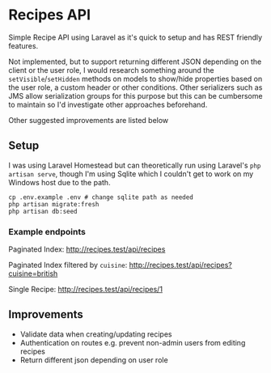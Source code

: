 # Recipes API

Simple Recipe API using Laravel as it's quick to setup and has REST friendly features.

Not implemented, but to support returning different JSON depending on the client or the user role, I would research something around the `setVisible`/`setHidden` methods on models to show/hide properties based on the user role, a custom header or other conditions. Other serializers such as JMS allow serialization groups for this purpose but this can be cumbersome to maintain so I'd investigate other approaches beforehand. 

Other suggested improvements are listed below 

## Setup

I was using Laravel Homestead but can theoretically run using Laravel's `php artisan serve`, though I'm using Sqlite which I couldn't get to work on my Windows host due to the path. 

    cp .env.example .env # change sqlite path as needed
    php artisan migrate:fresh
    php artisan db:seed


### Example endpoints

Paginated Index:
http://recipes.test/api/recipes

Paginated Index filtered by `cuisine`:
http://recipes.test/api/recipes?cuisine=british

Single Recipe:
http://recipes.test/api/recipes/1
    
    
## Improvements

- Validate data when creating/updating recipes
- Authentication on routes e.g. prevent non-admin users from editing recipes
- Return different json depending on user role